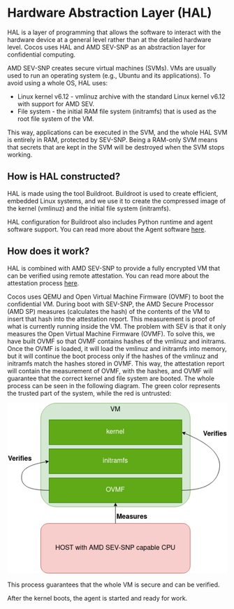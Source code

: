 # Hardware Abstraction Layer (HAL)

HAL is a layer of programming that allows the software to interact with the hardware device at a general level rather than at the detailed hardware level. Cocos uses HAL and AMD SEV-SNP as an abstraction layer for confidential computing.

AMD SEV-SNP creates secure virtual machines (SVMs). VMs are usually used to run an operating system (e.g., Ubuntu and its applications). To avoid using a whole OS, HAL uses:

- Linux kernel v6.12 - vmlinuz archive with the standard Linux kernel v6.12 with support for AMD SEV.
- File system - the initial RAM file system (initramfs) that is used as the root file system of the VM.

This way, applications can be executed in the SVM, and the whole HAL SVM is entirely in RAM, protected by SEV-SNP. Being a RAM-only SVM means that secrets that are kept in the SVM will be destroyed when the SVM stops working.

## How is HAL constructed?

HAL is made using the tool Buildroot. Buildroot is used to create efficient, embedded Linux systems, and we use it to create the compressed image of the kernel (vmlinuz) and the initial file system (initramfs).

HAL configuration for Buildroot also includes Python runtime and agent software support. You can read more about the Agent software [here](agent.md).

## How does it work?

HAL is combined with AMD SEV-SNP to provide a fully encrypted VM that can be verified using remote attestation. You can read more about the attestation process [here](attestation.mdx).

Cocos uses QEMU and Open Virtual Machine Firmware (OVMF) to boot the confidential VM. During boot with SEV-SNP, the AMD Secure Processor (AMD SP) measures (calculates the hash) of the contents of the VM to insert that hash into the attestation report. This measurement is proof of what is currently running inside the VM. The problem with SEV is that it only measures the Open Virtual Machine Firmware (OVMF). To solve this, we have built OVMF so that OVMF contains hashes of the vmlinuz and initrams. Once the OVMF is loaded, it will load the vmlinuz and initramfs into memory, but it will continue the boot process only if the hashes of the vmlinuz and initramfs match the hashes stored in OVMF. This way, the attestation report will contain the measurement of OVMF, with the hashes, and OVMF will guarantee that the correct kernel and file system are booted. The whole process can be seen in the following diagram. The green color represents the trusted part of the system, while the red is untrusted:

![hal](/img/hal.png)

This process guarantees that the whole VM is secure and can be verified.

After the kernel boots, the agent is started and ready for work.
